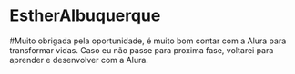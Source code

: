 # EstherAlbuquerque
#Muito obrigada pela oportunidade, é muito bom contar com a Alura para transformar vidas. Caso eu não passe para proxima fase, voltarei para aprender e desenvolver com a Alura.
